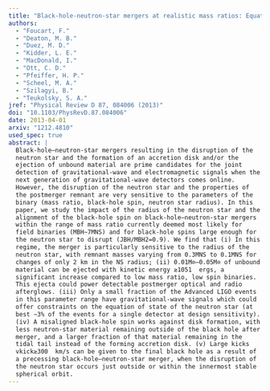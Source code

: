```yaml
---
title: "Black-hole-neutron-star mergers at realistic mass ratios: Equation of state and spin orientation effects"
authors:
  - "Foucart, F."
  - "Deaton, M. B."
  - "Duez, M. D."
  - "Kidder, L. E."
  - "MacDonald, I."
  - "Ott, C. D."
  - "Pfeiffer, H. P."
  - "Scheel, M. A."
  - "Szilagyi, B."
  - "Teukolsky, S. A."
jref: "Physical Review D 87, 084006 (2013)"
doi: "10.1103/PhysRevD.87.084006"
date: 2013-04-01
arxiv: "1212.4810"
used_spec: true
abstract: |
  Black-hole–neutron-star mergers resulting in the disruption of the
  neutron star and the formation of an accretion disk and/or the
  ejection of unbound material are prime candidates for the joint
  detection of gravitational-wave and electromagnetic signals when the
  next generation of gravitational-wave detectors comes online.
  However, the disruption of the neutron star and the properties of
  the postmerger remnant are very sensitive to the parameters of the
  binary (mass ratio, black-hole spin, neutron star radius). In this
  paper, we study the impact of the radius of the neutron star and the
  alignment of the black-hole spin on black-hole–neutron-star mergers
  within the range of mass ratio currently deemed most likely for
  field binaries (MBH∼7MNS) and for black-hole spins large enough for
  the neutron star to disrupt (JBH/MBH2=0.9). We find that (i) In this
  regime, the merger is particularly sensitive to the radius of the
  neutron star, with remnant masses varying from 0.3MNS to 0.1MNS for
  changes of only 2 km in the NS radius; (ii) 0.01M⊙–0.05M⊙ of unbound
  material can be ejected with kinetic energy ≳1051  ergs, a
  significant increase compared to low mass ratio, low spin binaries.
  This ejecta could power detectable postmerger optical and radio
  afterglows. (iii) Only a small fraction of the Advanced LIGO events
  in this parameter range have gravitational-wave signals which could
  offer constraints on the equation of state of the neutron star (at
  best ∼3% of the events for a single detector at design sensitivity).
  (iv) A misaligned black-hole spin works against disk formation, with
  less neutron-star material remaining outside of the black hole after
  merger, and a larger fraction of that material remaining in the
  tidal tail instead of the forming accretion disk. (v) Large kicks
  vkick≳300  km/s can be given to the final black hole as a result of
  a precessing black-hole–neutron-star merger, when the disruption of
  the neutron star occurs just outside or within the innermost stable
  spherical orbit.
---
```


